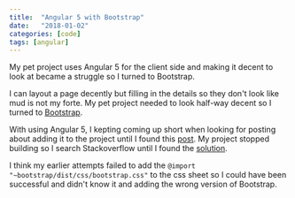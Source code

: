 ```yaml
---
title:  "Angular 5 with Bootstrap"
date:   "2018-01-02"
categories: [code]
tags: [angular]
---
```


My pet project uses Angular 5 for the client side and making it decent to look at became a struggle so I turned to Bootstrap.  
<!--more-->

I can layout a page decently but filling in the details so they don't look like mud is not my forte.  My pet project needed to look half-way decent so I turned to [Bootstrap](http://getbootstrap.com/).

With using Angular 5, I kepting coming up short when looking for posting about adding it to the project until I found this [post](https://medium.com/codingthesmartway-com-blog/building-an-angular-5-project-with-bootstrap-4-and-firebase-4504ff7717c1).  My project stopped building so I search Stackoverflow until I found the [solution](https://stackoverflow.com/a/48017814).  

I think my earlier attempts failed to add the <code>@import "~bootstrap/dist/css/bootstrap.css"</code> to the css sheet so I could have been successful and didn't know it and adding the wrong version of Bootstrap. 
